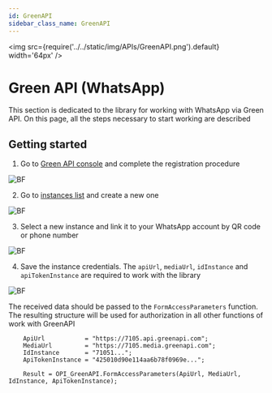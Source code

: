 ```yaml
---
id: GreenAPI
sidebar_class_name: GreenAPI
---
```


<img src={require('../../static/img/APIs/GreenAPI.png').default} width='64px' />

# Green API (WhatsApp)

This section is dedicated to the library for working with WhatsApp via Green API. On this page, all the steps necessary to start working are described

## Getting started

1. Go to [Green API console](https://console.green-api.com/registration) and complete the registration procedure

![BF](../../static/img/Docs/GreenAPI/1.png)

2. Go to [instances list](https://console.green-api.com/instanceList) and create a new one

![BF](../../static/img/Docs/GreenAPI/2.png)

3. Select a new instance and link it to your WhatsApp account by QR code or phone number

![BF](../../static/img/Docs/GreenAPI/3.png)

4. Save the instance credentials. The `apiUrl`, `mediaUrl`, `idInstance` and `apiTokenInstance` are required to work with the library

![BF](../../static/img/Docs/GreenAPI/4.png)

The received data should be passed to the `FormAccessParameters` function. The resulting structure will be used for authorization in all other functions of work with GreenAPI

```bsl
    ApiUrl           = "https://7105.api.greenapi.com";
    MediaUrl         = "https://7105.media.greenapi.com";
    IdInstance       = "71051...";
    ApiTokenInstance = "425010d90e114aa6b78f0969e...";

    Result = OPI_GreenAPI.FormAccessParameters(ApiUrl, MediaUrl, IdInstance, ApiTokenInstance);
```